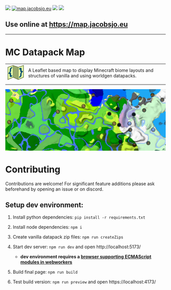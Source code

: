 [![](https://img.shields.io/github/actions/workflow/status/jacobsjo/mc-datapack-map/pages.yml)](https://github.com/jacobsjo/mc-datapack-map/actions)
[![map.jacobsjo.eu](https://img.shields.io/github/deployments/jacobsjo/mc-datapack-map/github-pages?label=map.jacobsjo.eu)](https://map.jacobsjo.eu)
[![](https://img.shields.io/github/issues-raw/jacobsjo/mc-datapack-map)](https://github.com/jacobsjo/mc-datapack-map/issues)
[![](https://img.shields.io/badge/sponsor-jacobsjo-blue)](https://github.com/sponsors/jacobsjo)

## Use online at https://map.jacobsjo.eu 

--------

# MC Datapack Map

|   |   |
|---|---|
| [![](public/favicon.svg)](https://map.jacobsjo.eu) | A Leaflet based map to display Minecraft biome layouts and structures of vanilla and using worldgen datapacks.  |
|   |  |

![](docs/header.png)

# Contributing
Contributions are welcome! For significant feature additions please ask beforehand by opening an issue or on discord.

## Setup dev environment:

1. Install python dependencies: `pip install -r requirements.txt`
2. Install node dependencies: `npm i`
3. Create vanilla datapack zip files: `npm run createZips`
4. Start dev server: `npm run dev` and open http://localhost:5173/ 
   - **dev environment requires a [browser supporting ECMAScript modules in webworkers](https://caniuse.com/mdn-api_worker_worker_ecmascript_modules)**

5. Build final page: `npm run build`
6. Test build version: `npm run preview` and open https://localhost:4173/